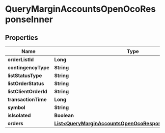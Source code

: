 

# QueryMarginAccountsOpenOcoResponseInner


## Properties

| Name | Type | Description | Notes |
|------------ | ------------- | ------------- | -------------|
|**orderListId** | **Long** |  |  [optional] |
|**contingencyType** | **String** |  |  [optional] |
|**listStatusType** | **String** |  |  [optional] |
|**listOrderStatus** | **String** |  |  [optional] |
|**listClientOrderId** | **String** |  |  [optional] |
|**transactionTime** | **Long** |  |  [optional] |
|**symbol** | **String** |  |  [optional] |
|**isIsolated** | **Boolean** |  |  [optional] |
|**orders** | [**List&lt;QueryMarginAccountsOpenOcoResponseInnerOrdersInner&gt;**](QueryMarginAccountsOpenOcoResponseInnerOrdersInner.md) |  |  [optional] |



